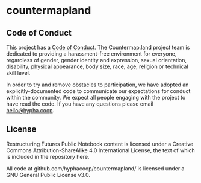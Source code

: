 # countermapland

## Code of Conduct

This project has a [Code of Conduct](https://docs.google.com/document/d/1diTyQ-mpXXfImT5qDCfLA51b_9hmEReFKEvcD5WzgwI). The Countermap.land project team is dedicated to providing a harassment-free environment for everyone, regardless of gender, gender identity and expression, sexual orientation, disability, physical appearance, body size, race, age, religion or technical skill level.

In order to try and remove obstacles to participation, we have adopted an explicitly-documented code to communicate our expectations for conduct within the community. We expect all people engaging with the project to have read the code. If you have any questions please email hello@hypha.coop.


## License
Restructuring Futures Public Notebook content is licensed under a Creative Commons Attribution-ShareAlike 4.0 International License, the text of which is included in the repository here.

All code at github.com/hyphacoop/countermapland/ is licensed under a GNU General Public License v3.0.
